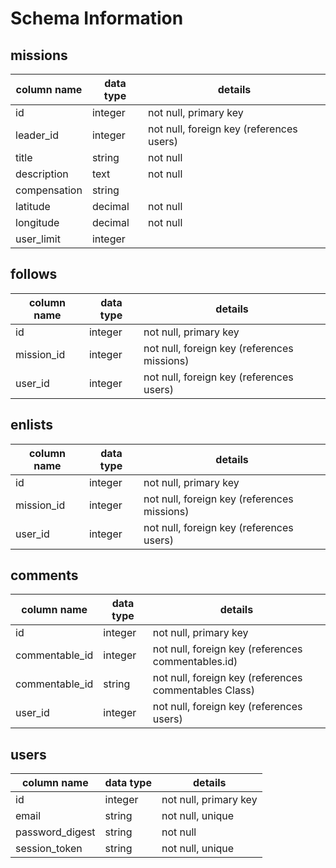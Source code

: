 # Schema Information

## missions
| column name  | data type | details                                  |
|--------------|-----------|------------------------------------------|
| id           | integer   | not null, primary key                    |
| leader_id    | integer   | not null, foreign key (references users) |
| title        | string    | not null                                 |
| description  | text      | not null                                 |
| compensation | string    |                                          |
| latitude     | decimal   | not null                                 |
| longitude    | decimal   | not null                                 |
| user_limit   | integer   |                                          |

## follows
column name | data type | details
------------|-----------|-----------------------
id          | integer   | not null, primary key
mission_id  | integer   | not null, foreign key (references missions)
user_id     | integer   | not null, foreign key (references users)

## enlists
column name | data type | details
------------|-----------|-----------------------
id          | integer   | not null, primary key
mission_id  | integer   | not null, foreign key (references missions)
user_id     | integer   | not null, foreign key (references users)

## comments
column name    | data type | details
---------------|-----------|-----------------------
id             | integer   | not null, primary key
commentable_id | integer   | not null, foreign key (references commentables.id)
commentable_id | string    | not null, foreign key (references commentables Class)
user_id        | integer   | not null, foreign key (references users)

## users
column name     | data type | details
----------------|-----------|-----------------------
id              | integer   | not null, primary key
email           | string    | not null, unique
password_digest | string    | not null
session_token   | string    | not null, unique
